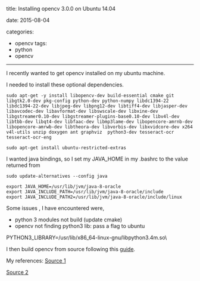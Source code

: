 title: Installing opencv 3.0.0 on Ubuntu 14.04

date: 2015-08-04

categories:
- opencv
tags:
- python
- opencv



---

I recently wanted to get opencv installed on my ubuntu machine.

<!-- more -->

I needed to install these optional dependencies.
```
sudo apt-get -y install libopencv-dev build-essential cmake git libgtk2.0-dev pkg-config python-dev python-numpy libdc1394-22 libdc1394-22-dev libjpeg-dev libpng12-dev libtiff4-dev libjasper-dev libavcodec-dev libavformat-dev libswscale-dev libxine-dev libgstreamer0.10-dev libgstreamer-plugins-base0.10-dev libv4l-dev libtbb-dev libqt4-dev libfaac-dev libmp3lame-dev libopencore-amrnb-dev libopencore-amrwb-dev libtheora-dev libvorbis-dev libxvidcore-dev x264 v4l-utils unzip doxygen ant graphviz  python3-dev tesseract-ocr tesseract-ocr-eng

sudo apt-get install ubuntu-restricted-extras
```

I wanted java bindings, so I set my JAVA_HOME in my .bashrc to the value returned from
```
sudo update-alternatives --config java
```

```
export JAVA_HOME=/usr/lib/jvm/java-8-oracle
export JAVA_INCLUDE_PATH=/usr/lib/jvm/java-8-oracle/include
export JAVA_INCLUDE_PATH2=/usr/lib/jvm/java-8-oracle/include/linux
```

Some issues , I have encountered were,
- python 3 modules not build (update cmake)
- opencv not finding python3 lib:
 pass a flag to ubuntu

 PYTHON3_LIBRARY=/usr/lib/x86_64-linux-gnu/libpython3.4m.so\


I then build opencv from source following this [guide](http://www.pyimagesearch.com/2015/07/20/install-opencv-3-0-and-python-3-4-on-ubuntu/).



My references:
[Source 1](http://rodrigoberriel.com/2014/10/installing-opencv-3-0-0-on-ubuntu-14-04/)

[Source 2](http://www.pyimagesearch.com/2015/07/20/install-opencv-3-0-and-python-3-4-on-ubuntu/)
